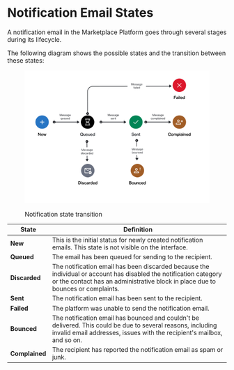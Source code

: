 # Notification Email States

A notification email in the Marketplace Platform goes through several stages during its lifecycle.

The following diagram shows the possible states and the transition between these states:

<figure><img src="../../../.gitbook/assets/state_diagram_notification.png" alt=""><figcaption><p>Notification state transition</p></figcaption></figure>

| State          | Definition                                                                                                                                                                                           |
| -------------- | ---------------------------------------------------------------------------------------------------------------------------------------------------------------------------------------------------- |
| **New**        | This is the initial status for newly created notification emails. This state is not visible on the interface.                                                                                        |
| **Queued**     | The email has been queued for sending to the recipient.                                                                                                                                              |
| **Discarded**  | The notification email has been discarded because the individual or account has disabled the notification category or the contact has an administrative block in place due to bounces or complaints. |
| **Sent**       | The notification email has been sent to the recipient.                                                                                                                                               |
| **Failed**     | The platform was unable to send the notification email.                                                                                                                                              |
| **Bounced**    | The notification email has bounced and couldn't be delivered. This could be due to several reasons, including invalid email addresses, issues with the recipient's mailbox, and so on.               |
| **Complained** | The recipient has reported the notification email as spam or junk.                                                                                                                                   |
